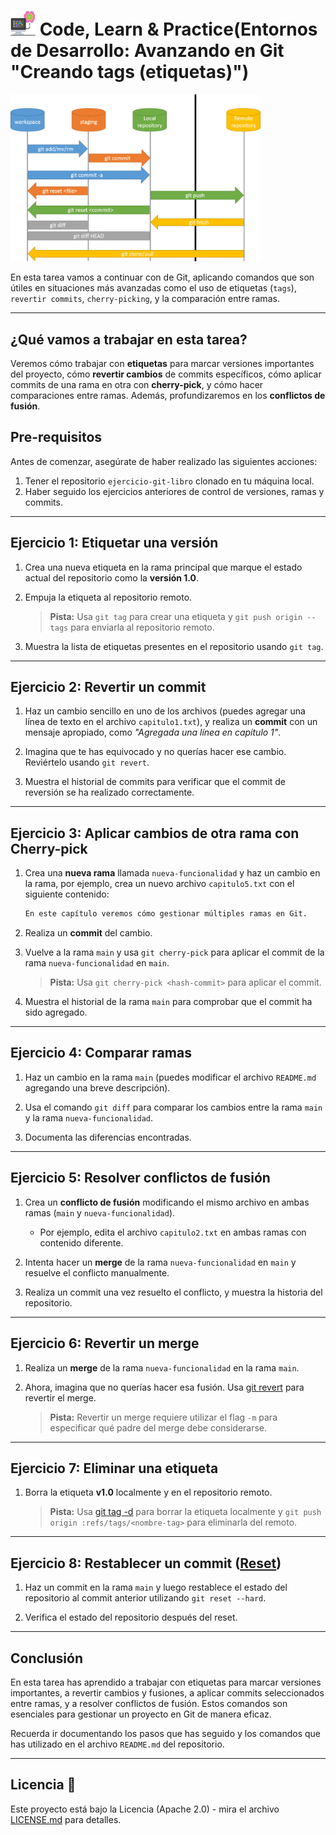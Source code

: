 # <img src=../../../../../images/computer.png width="40"> Code, Learn & Practice(Entornos de Desarrollo: Avanzando en Git "Creando tags (etiquetas)")

<img src="images/git-workflow.png" width="400px">

En esta tarea vamos a continuar con de Git, aplicando comandos que son útiles en situaciones más avanzadas como el uso de etiquetas (`tags`), `revertir commits`, `cherry-picking`, y la comparación entre ramas.

---

## ¿Qué vamos a trabajar en esta tarea?

Veremos cómo trabajar con **etiquetas** para marcar versiones importantes del proyecto, cómo **revertir cambios** de commits específicos, cómo aplicar commits de una rama en otra con **cherry-pick**, y cómo hacer comparaciones entre ramas. Además, profundizaremos en los **conflictos de fusión**.

## Pre-requisitos

Antes de comenzar, asegúrate de haber realizado las siguientes acciones:

1. Tener el repositorio `ejercicio-git-libro` clonado en tu máquina local.
2. Haber seguido los ejercicios anteriores de control de versiones, ramas y commits.

---

## Ejercicio 1: Etiquetar una versión

1. Crea una nueva etiqueta en la rama principal que marque el estado actual del repositorio como la **versión 1.0**.
2. Empuja la etiqueta al repositorio remoto.

   > **Pista:** Usa `git tag` para crear una etiqueta y `git push origin --tags` para enviarla al repositorio remoto.

3. Muestra la lista de etiquetas presentes en el repositorio usando `git tag`.

---

## Ejercicio 2: Revertir un commit

1. Haz un cambio sencillo en uno de los archivos (puedes agregar una línea de texto en el archivo `capitulo1.txt`), y realiza un **commit** con un mensaje apropiado, como *"Agregada una línea en capítulo 1"*.

2. Imagina que te has equivocado y no querías hacer ese cambio. Reviértelo usando `git revert`.

3. Muestra el historial de commits para verificar que el commit de reversión se ha realizado correctamente.

---

## Ejercicio 3: Aplicar cambios de otra rama con Cherry-pick

1. Crea una **nueva rama** llamada `nueva-funcionalidad` y haz un cambio en la rama, por ejemplo, crea un nuevo archivo `capitulo5.txt` con el siguiente contenido:

    ```bash
    En este capítulo veremos cómo gestionar múltiples ramas en Git.
    ```

2. Realiza un **commit** del cambio.

3. Vuelve a la rama `main` y usa `git cherry-pick` para aplicar el commit de la rama `nueva-funcionalidad` en `main`.

   > **Pista:** Usa `git cherry-pick <hash-commit>` para aplicar el commit.

4. Muestra el historial de la rama `main` para comprobar que el commit ha sido agregado.

---

## Ejercicio 4: Comparar ramas

1. Haz un cambio en la rama `main` (puedes modificar el archivo `README.md` agregando una breve descripción).

2. Usa el comando `git diff` para comparar los cambios entre la rama `main` y la rama `nueva-funcionalidad`.

3. Documenta las diferencias encontradas.

---

## Ejercicio 5: Resolver conflictos de fusión

1. Crea un **conflicto de fusión** modificando el mismo archivo en ambas ramas (`main` y `nueva-funcionalidad`). 
   - Por ejemplo, edita el archivo `capitulo2.txt` en ambas ramas con contenido diferente.

2. Intenta hacer un **merge** de la rama `nueva-funcionalidad` en `main` y resuelve el conflicto manualmente.

3. Realiza un commit una vez resuelto el conflicto, y muestra la historia del repositorio.

---

## Ejercicio 6: Revertir un merge

1. Realiza un **merge** de la rama `nueva-funcionalidad` en la rama `main`.

2. Ahora, imagina que no querías hacer esa fusión. Usa [git revert](https://github.com/jpexposito/code-learn/blob/main/comun/git/COMANDOS.md#revert) para revertir el merge.

   > **Pista:** Revertir un merge requiere utilizar el flag `-m` para especificar qué padre del merge debe considerarse.

---

## Ejercicio 7: Eliminar una etiqueta

1. Borra la etiqueta **v1.0** localmente y en el repositorio remoto.

   > **Pista:** Usa [git tag -d](https://github.com/jpexposito/code-learn/blob/main/comun/git/COMANDOS.md#git-tag) para borrar la etiqueta localmente y `git push origin :refs/tags/<nombre-tag>` para eliminarla del remoto.

---

## Ejercicio 8: Restablecer un commit ([Reset](https://github.com/jpexposito/code-learn/blob/main/comun/git/COMANDOS.md#git-reset))

1. Haz un commit en la rama `main` y luego restablece el estado del repositorio al commit anterior utilizando `git reset --hard`.

2. Verifica el estado del repositorio después del reset.

---

## Conclusión

En esta tarea has aprendido a trabajar con etiquetas para marcar versiones importantes, a revertir cambios y fusiones, a aplicar commits seleccionados entre ramas, y a resolver conflictos de fusión. Estos comandos son esenciales para gestionar un proyecto en Git de manera eficaz.

Recuerda ir documentando los pasos que has seguido y los comandos que has utilizado en el archivo `README.md` del repositorio.

---

## Licencia 📄

Este proyecto está bajo la Licencia (Apache 2.0) - mira el archivo [LICENSE.md]([../../../LICENSE.md](https://github.com/jpexposito/code-learn-practice/blob/main/LICENSE)) para detalles.
